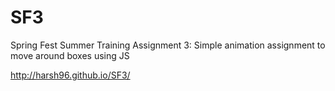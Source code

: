 # SF3
Spring Fest Summer Training Assignment 3: Simple animation assignment to move around boxes using JS

http://harsh96.github.io/SF3/ 

